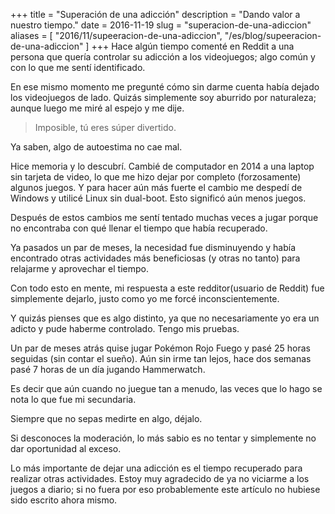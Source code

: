+++
title = "Superación de una adicción"
description = "Dando valor a nuestro tiempo."
date = 2016-11-19 
slug = "superacion-de-una-adiccion"
aliases = [
	"2016/11/supeeracion-de-una-adiccion",
	"/es/blog/supeeracion-de-una-adiccion"
]
+++
Hace algún tiempo comenté en Reddit a una persona que quería controlar su adicción a los videojuegos; algo común y con lo que me sentí identificado.<!-- more -->

En ese mismo momento me pregunté cómo sin darme cuenta había dejado los videojuegos de lado. Quizás simplemente soy aburrido por naturaleza; aunque luego me miré al espejo y me dije.

> Imposible, tú eres súper divertido.

Ya saben, algo de autoestima no cae mal.

Hice memoria y lo descubrí. Cambié de computador en 2014 a una laptop sin tarjeta de video, lo que me hizo dejar por completo (forzosamente) algunos juegos. Y para hacer aún más fuerte el cambio me despedí de Windows y utilicé Linux sin dual-boot. Esto significó aún menos juegos.

Después de estos cambios me sentí tentado muchas veces a jugar porque no encontraba con qué llenar el tiempo que había recuperado.

Ya pasados un par de meses, la necesidad fue disminuyendo y había encontrado otras actividades más beneficiosas (y otras no tanto) para relajarme y aprovechar el tiempo.

Con todo esto en mente, mi respuesta a este redditor(usuario de Reddit) fue simplemente dejarlo, justo como yo me forcé inconscientemente.

Y quizás pienses que es algo distinto, ya que no necesariamente yo era un adicto y pude haberme controlado. Tengo mis pruebas.

Un par de meses atrás quise jugar Pokémon Rojo Fuego y pasé 25 horas seguidas (sin contar el sueño). Aún sin irme tan lejos, hace dos semanas pasé 7 horas de un día jugando Hammerwatch.

Es decir que aún cuando no juegue tan a menudo, las veces que lo hago se nota lo que fue mi secundaria.

Siempre que no sepas medirte en algo, déjalo.

Si desconoces la moderación, lo más sabio es no tentar y simplemente no dar oportunidad al exceso.

Lo más importante de dejar una adicción es el tiempo recuperado para realizar otras actividades. Estoy muy agradecido de ya no viciarme a los juegos a diario; si no fuera por eso probablemente este artículo no hubiese sido escrito ahora mismo.
